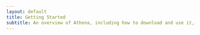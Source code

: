 ```yaml
---
layout: default
title: Getting Started
subtitle: An overview of Athena, including how to download and use it, some basic templates and examples, and more.
---
```


